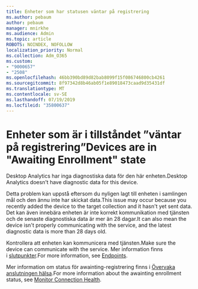 ```yaml
---
title: Enheter som har statusen väntar på registrering
ms.author: pebaum
author: pebaum
manager: mnirkhe
ms.audience: Admin
ms.topic: article
ROBOTS: NOINDEX, NOFOLLOW
localization_priority: Normal
ms.collection: Adm_O365
ms.custom:
- "9000657"
- "2508"
ms.openlocfilehash: 46bb390bd89d82bab8099f15f086746800cb4261
ms.sourcegitcommit: 8f97342d8b46ab05f1e89018473caad9d35431df
ms.translationtype: MT
ms.contentlocale: sv-SE
ms.lasthandoff: 07/19/2019
ms.locfileid: "35800637"
---
```

# <a name="devices-are-in-awaiting-enrollment-state"></a><span data-ttu-id="68bb0-102">Enheter som är i tillståndet ”väntar på registrering”</span><span class="sxs-lookup"><span data-stu-id="68bb0-102">Devices are in "Awaiting Enrollment" state</span></span>

<span data-ttu-id="68bb0-103">Desktop Analytics har inga diagnostiska data för den här enheten.</span><span class="sxs-lookup"><span data-stu-id="68bb0-103">Desktop Analytics doesn't have diagnostic data for this device.</span></span> 

<span data-ttu-id="68bb0-104">Detta problem kan uppstå eftersom du nyligen lagt till enheten i samlingen mål och den ännu inte har skickat data.</span><span class="sxs-lookup"><span data-stu-id="68bb0-104">This issue may occur because you recently added the device to the target collection and it hasn't yet sent data.</span></span> <span data-ttu-id="68bb0-105">Det kan även innebära enheten är inte korrekt kommunikation med tjänsten och de senaste diagnostiska data är mer än 28 dagar.</span><span class="sxs-lookup"><span data-stu-id="68bb0-105">It can also mean the device isn't properly communicating with the service, and the latest diagnostic data is more than 28 days old.</span></span>

<span data-ttu-id="68bb0-106">Kontrollera att enheten kan kommunicera med tjänsten.</span><span class="sxs-lookup"><span data-stu-id="68bb0-106">Make sure the device can communicate with the service.</span></span> <span data-ttu-id="68bb0-107">Mer information finns i [slutpunkter](https://docs.microsoft.com/sccm/desktop-analytics/enable-data-sharing#endpoints).</span><span class="sxs-lookup"><span data-stu-id="68bb0-107">For more information, see [Endpoints](https://docs.microsoft.com/sccm/desktop-analytics/enable-data-sharing#endpoints).</span></span>

<span data-ttu-id="68bb0-108">Mer information om status för awainting-registrering finns i [Övervaka anslutningen hälsa](https://docs.microsoft.com/sccm/desktop-analytics/monitor-connection-health#awaiting-enrollment).</span><span class="sxs-lookup"><span data-stu-id="68bb0-108">For more information about the awainting enrollment status, see [Monitor Connection Health](https://docs.microsoft.com/sccm/desktop-analytics/monitor-connection-health#awaiting-enrollment).</span></span>